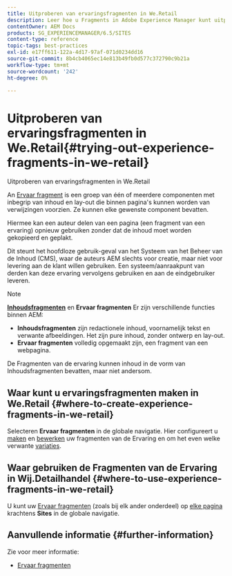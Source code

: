 ```yaml
---
title: Uitproberen van ervaringsfragmenten in We.Retail
description: Leer hoe u Fragments in Adobe Experience Manager kunt uitproberen door We.Retail te gebruiken.
contentOwner: AEM Docs
products: SG_EXPERIENCEMANAGER/6.5/SITES
content-type: reference
topic-tags: best-practices
exl-id: e17ff611-122a-4d17-97af-071d0234dd16
source-git-commit: 8b4cb4065ec14e813b49fb0d577c372790c9b21a
workflow-type: tm+mt
source-wordcount: '242'
ht-degree: 0%

---
```


# Uitproberen van ervaringsfragmenten in We.Retail{#trying-out-experience-fragments-in-we-retail}

Uitproberen van ervaringsfragmenten in We.Retail

An [Ervaar fragment](/help/sites-authoring/experience-fragments.md) is een groep van één of meerdere componenten met inbegrip van inhoud en lay-out die binnen pagina&#39;s kunnen worden van verwijzingen voorzien. Ze kunnen elke gewenste component bevatten.

Hiermee kan een auteur delen van een pagina (een fragment van een ervaring) opnieuw gebruiken zonder dat de inhoud moet worden gekopieerd en geplakt.

Dit steunt het hoofdloze gebruik-geval van het Systeem van het Beheer van de Inhoud (CMS), waar de auteurs AEM slechts voor creatie, maar niet voor levering aan de klant willen gebruiken. Een systeem/aanraakpunt van derden kan deze ervaring vervolgens gebruiken en aan de eindgebruiker leveren.

>[!NOTE]
>
>**[Inhoudsfragmenten](/help/sites-developing/we-retail-content-fragments.md)** en **Ervaar fragmenten** Er zijn verschillende functies binnen AEM:
>
>* **Inhoudsfragmenten** zijn redactionele inhoud, voornamelijk tekst en verwante afbeeldingen. Het zijn pure inhoud, zonder ontwerp en lay-out.
>* **Ervaar fragmenten** volledig opgemaakt zijn, een fragment van een webpagina.
>
>De Fragmenten van de ervaring kunnen inhoud in de vorm van Inhoudsfragmenten bevatten, maar niet andersom.

## Waar kunt u ervaringsfragmenten maken in We.Retail {#where-to-create-experience-fragments-in-we-retail}

Selecteren **Ervaar fragmenten** in de globale navigatie. Hier configureert u [maken](/help/sites-authoring/experience-fragments.md#creating-an-experience-fragment) en [bewerken](/help/sites-authoring/experience-fragments.md#editing-your-experience-fragment) uw fragmenten van de Ervaring en om het even welke verwante [variaties](/help/sites-authoring/experience-fragments.md#creating-an-experience-fragment-variation).

## Waar gebruiken de Fragmenten van de Ervaring in Wij.Detailhandel {#where-to-use-experience-fragments-in-we-retail}

U kunt uw [Ervaar fragmenten](/help/sites-authoring/experience-fragments.md#using-your-experience-fragment) (zoals bij elk ander onderdeel) op [elke pagina](/help/sites-authoring/editing-content.md) krachtens **Sites** in de globale navigatie.

## Aanvullende informatie {#further-information}

Zie voor meer informatie:

* [Ervaar fragmenten](/help/sites-authoring/experience-fragments.md)
